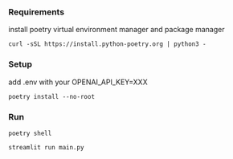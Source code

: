 ### Requirements

install poetry virtual environment manager and package manager

```
curl -sSL https://install.python-poetry.org | python3 -
```

### Setup

add .env with your OPENAI_API_KEY=XXX

```
poetry install --no-root
```

### Run

```
poetry shell

streamlit run main.py
```
